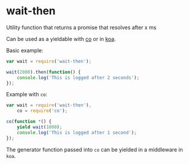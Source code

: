 # wait-then
Utility function that returns a promise that resolves after x ms

Can be used as a yieldable with [co](https://github.com/tj/co) or in [koa](koajs.com).

Basic example:

```javascript
var wait = require('wait-then');

wait(2000).then(function() {
    console.log('This is logged after 2 seconds');
});
```

Example with `co`:

```javascript
var wait = require('wait-then'),
    co = require('co');

co(function *() {
    yield wait(1000);
    console.log('This is logged after 1 second');
});
```

The generator function passed into `co`  can be yielded in a middleware in `koa`.